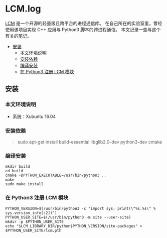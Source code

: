 ﻿# LCM.log

[LCM](https://github.com/lcm-proj/lcm) 是一个开源的轻量级且跨平台的进程通信库。
在自己所在的实验室里，曾经使用该项目实现 C++ 应用与 Python3 脚本的跨进程通信。
本文记录一些与这个有关的笔记。

- [安装](#安装)
  - [本文环境说明](#本文环境说明)
  - [安装依赖](#安装依赖)
  - [编译安装](#编译安装)
  - [在 Python3 注册 LCM 模块](#在-Python3-注册-LCM-模块)

## 安装

### 本文环境说明
- 系统：Xubuntu 16.04

### 安装依赖
> sudo apt-get install build-essential libglib2.0-dev python3-dev cmake

### 编译安装
```
mkdir build
cd build
cmake -DPYTHON_EXECUTABLE=/usr/bin/python3 ..
make
sudo make install
```

### 在 Python3 注册 LCM 模块
```
PYTHON_VERSION=$(/usr/bin/python3 -c "import sys; print(\"%s.%s\" % sys.version_info[:2])")
PYTHON_USER_SITE=$(/usr/bin/python3 -m site --user-site)
mkdir -p $PYTHON_USER_SITE
echo "$LCM_LIBRARY_DIR/python$PYTHON_VERSION/site-packages" > $PYTHON_USER_SITE/lcm.pth
```
